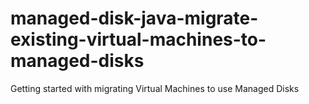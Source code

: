 # managed-disk-java-migrate-existing-virtual-machines-to-managed-disks
Getting started with migrating Virtual Machines to use Managed Disks
